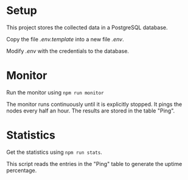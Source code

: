 # Setup

This project stores the collected data in a PostgreSQL database.

Copy the file _.env.template_ into a new file _.env_.

Modify _.env_ with the credentials to the database.

# Monitor

Run the monitor using `npm run monitor`

The monitor runs continuously until it is explicitly stopped. It pings the nodes every half an hour. The results are stored in the table "Ping".

# Statistics

Get the statistics using `npm run stats`.

This script reads the entries in the "Ping" table to generate the uptime percentage.
